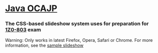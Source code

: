 # [Java OCAJP](http://webcane.github.com/csss)
### The CSS-based slideshow system uses for preparation for [1Z0-803](http://education.oracle.com/pls/web_prod-plq-dad/db_pages.getpage?page_id=5001&get_params=p_exam_id:1Z0-803&p_org_id=&lang=) exam

Warning: Only works in latest Firefox, Opera, Safari or Chrome.
For more information, see the [sample slideshow](http://leaverou.me/csss/sample-slideshow.html) 